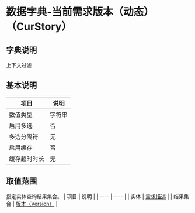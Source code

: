 # 数据字典-当前需求版本（动态）（CurStory）
## 字典说明
上下文过滤

## 基本说明
| 项目 | 说明 |
| ---- | ---- |
| 数值类型 | 字符串 |
| 启用多选 | 否 |
| 多选分隔符 | 无 |
| 启用缓存 | 否 |
| 缓存超时时长 | 无 |

## 取值范围
指定实体查询结果集合。
| 项目 | 说明 |
| ---- | ---- |
| 实体 | [需求描述](../module/zentao/StorySpec) |
| 结果集合 | [版本（Version）](../module/zentao/StorySpec/#数据集合-版本（Version）) |

